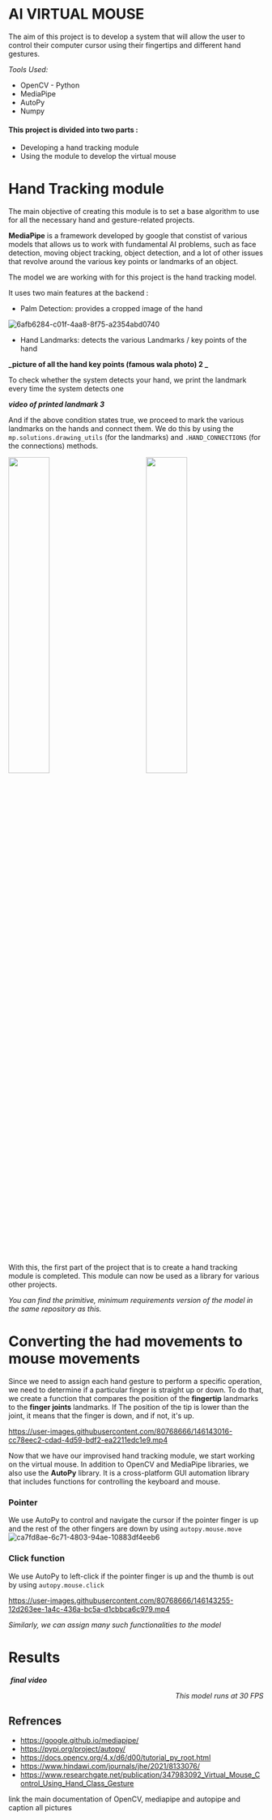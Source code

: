 # **AI VIRTUAL MOUSE**
The aim of this project is to develop a system that will allow the user to control their computer cursor using their fingertips and different hand gestures.

 *Tools Used:*
- OpenCV - Python
- MediaPipe 
- AutoPy
- Numpy


#### This project is divided into two parts :
- Developing a hand tracking module
- Using the module to develop the virtual mouse 

# Hand Tracking module 
The main objective of creating this module is to set a base algorithm to use for all the necessary hand and gesture-related projects.

**MediaPipe** is a framework developed by google that constist of various models that allows us to work with fundamental AI problems, such as face detection, moving object tracking, object detection, and a lot of other issues that revolve around the various key points or landmarks of an object.

The model we are working with for this project is the hand tracking model. 

It uses two main features at the backend :
- Palm Detection: provides a cropped image of the hand

![6afb6284-c01f-4aa8-8f75-a2354abd0740](https://user-images.githubusercontent.com/80768666/146142160-517f0c2f-eeb3-4b7a-b5fe-36905cb73f7a.jpg)


- Hand Landmarks: detects the various Landmarks / key points of the hand

**_picture of all the hand key points (famous wala photo) 2 _**



To check whether the system detects your hand, we print the landmark every time the system detects one

**_video of printed landmark 3_**

And if the above condition states true, we proceed to mark the various landmarks on the hands and connect them. 
We do this by using the `mp.solutions.drawing_utils` (for the landmarks) and `.HAND_CONNECTIONS` (for the connections) methods.


<p align="left">
<img width=40% src="virtual_mouse_images/4afinal.png"> &ensp;&ensp;&ensp;&ensp;&ensp;&ensp;&ensp;&ensp;&ensp;
<img width=40% src="virtual_mouse_images/4bfinal.png"> &ensp;&ensp;&ensp;&ensp;&ensp;&ensp;&ensp;&ensp;&ensp; 
</p>




With this, the first part of the project that is to create a hand tracking module is completed. This module can now be used as a library for various other projects.

*You can find the primitive, minimum requirements version of the model in the same repository as this.*

# Converting the had movements to mouse movements

Since we need to assign each hand gesture to perform a specific operation, we need to determine if a particular finger is straight up or down. To do that, we create a function that compares the position of the **fingertip** landmarks to the **finger joints** landmarks. If The position of the tip is lower than the joint, it means that the finger is down, and if not, it's up. 





https://user-images.githubusercontent.com/80768666/146143016-cc78eec2-cdad-4d59-bdf2-ea2211edc1e9.mp4


Now that we have our improvised hand tracking module, we start working on the virtual mouse. In addition to OpenCV and MediaPipe libraries, we also use the **AutoPy** library. It is a cross-platform GUI automation library that includes functions for controlling the keyboard and mouse.

### Pointer
We use AutoPy to control and navigate the cursor if the pointer finger is up and the rest of the other fingers are down by using `autopy.mouse.move`
![ca7fd8ae-6c71-4803-94ae-10883df4eeb6](https://user-images.githubusercontent.com/80768666/146143098-541ece3e-2bad-4608-81d4-8bbc96239fd3.jpg)


### Click function
We use AutoPy to left-click if the pointer finger is up and the thumb is out by using `autopy.mouse.click`



https://user-images.githubusercontent.com/80768666/146143255-12d263ee-1a4c-436a-bc5a-d1cbbca6c979.mp4


*Similarly, we can assign many such functionalities to the model*

# Results
 **_final video_**

<p align="right" style="font-style:oblique">This model runs at 30 FPS</p>

## Refrences 

- https://google.github.io/mediapipe/
- https://pypi.org/project/autopy/
- https://docs.opencv.org/4.x/d6/d00/tutorial_py_root.html
- https://www.hindawi.com/journals/jhe/2021/8133076/
- https://www.researchgate.net/publication/347983092_Virtual_Mouse_Control_Using_Hand_Class_Gesture



link the main documentation of OpenCV, mediapipe and autopipe and caption all pictures
